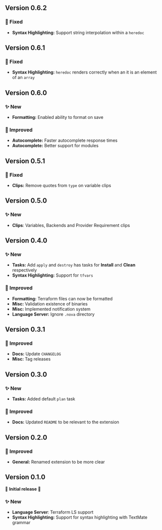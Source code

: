 ## Version 0.6.2

### 🐞 Fixed
- **Syntax Highlighting:** Support string interpolation within a `heredoc`

## Version 0.6.1

### 🐞 Fixed
- **Syntax Highlighting:** `heredoc` renders correctly when an it is an element of an `array`

## Version 0.6.0

### ✨ New
- **Formatting:** Enabled ability to format on save

### 💎 Improved
- **Autocomplete:** Faster autocomplete response times
- **Autocomplete:** Better support for modules


## Version 0.5.1

### 🐞 Fixed
- **Clips:** Remove quotes from `type` on variable clips

## Version 0.5.0

### ✨ New
- **Clips**: Variables, Backends and Provider Requirement clips

## Version 0.4.0

### ✨ New
- **Tasks:** Add `apply` and `destroy` has tasks for **Install** and **Clean** respectively
- **Syntax Highlighting:** Support for `tfvars`

### 💎 Improved
- **Formatting:** Terraform files can now be formatted
- **Misc:** Validation existence of binaries
- **Misc:** Implemented notification system
- **Language Server:** Ignore `.nova` directory



## Version 0.3.1

### 💎 Improved
- **Docs:** Update `CHANGELOG`
- **Misc:** Tag releases

## Version 0.3.0

### ✨ New
- **Tasks:** Added default `plan` task

### 💎 Improved
- **Docs:** Updated `README` to be relevant to the extension

## Version 0.2.0

### 💎 Improved
* **General:** Renamed extension to be more clear


## Version 0.1.0

🎉 **Initial release** 🎉


### ✨ New
- **Language Server**: Terraform LS support
- **Syntax Highlighting:** Support for syntax highlighting with TextMate grammar
